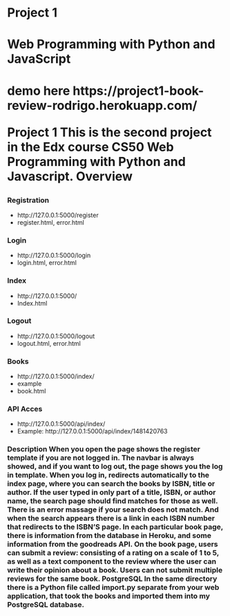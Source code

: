 # Project 1

<h1>Web Programming with Python and JavaScript</h1>
<h1> demo here https://project1-book-review-rodrigo.herokuapp.com/

Project 1
This is the second project in the Edx course CS50 Web Programming with Python and Javascript.
Overview
<h3>Registration</h3>
<ul>
<li>http://127.0.0.1:5000/register</li>
<li>register.html, error.html
</li></ul>
<h3>Login</h3>
<ul>
<li>http://127.0.0.1:5000/login</li>
<li>login.html, error.html</li></ul>
 
<h3>Index</h3>
<ul>
<li>http://127.0.0.1:5000/</li>
<li>Index.html</li></ul>
<h3>Logout</h3>
<ul>
<li>http://127.0.0.1:5000/logout</li>
<li>logout.html, error.html</li>
 </ul>
<h3>Books</h3>
   <ul>
<li>http://127.0.0.1:5000/index/<isbn></li>
<li>example</li>
<li>book.html</li>
     </ul>
<h3>API Acces</h3>
  <ul>
<li>http://127.0.0.1:5000/api/index/<isbn></li>
<li>Example: http://127.0.0.1:5000/api/index/1481420763</li>
 </ul>
<h3>Description
When you open the page shows the register template if you are not logged in. The navbar is always showed, and if you want to log out, the page shows you the log in template.
When you log in, redirects automatically to the index page, where you can search the books by ISBN, title or author.  If the user typed in only part of a title, ISBN, or author name, the search page should find matches for those as well.
There is an error massage if your search does not match. And when the search appears there is a link in each ISBN number that redirects to the ISBN’S page.
In each particular book page, there is information from the database in Heroku, and some information from the goodreads API.
On the book page, users can submit a review: consisting of a rating on a scale of 1 to 5, as well as a text component to the review where the user can write their opinion about a book. Users can not submit multiple reviews for the same book.
PostgreSQL
In the same directory there is a Python file called import.py separate from your web application, that took the books and imported them into my PostgreSQL database. 

